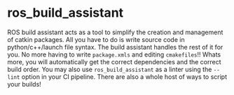 # ros_build_assistant

ROS build assistant acts as a tool to simplify the creation and management of catkin packages.
All you have to do is write source code in python/c++/launch file syntax. The build assistant handles the 
rest of it for you. No more having to write `package.xmls` and editing `cmakefiles`!! Whats more, you will 
automatically get the correct dependencies and the correct build order. You may also use `ros_build_assistant`
as a linter using the  `--lint` option in your CI pipeline. There are also a whole host of ways to script
your builds!


